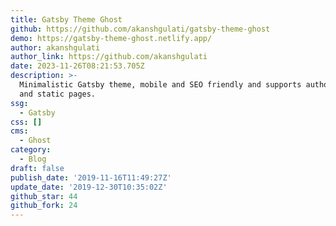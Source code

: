 ```yaml
---
title: Gatsby Theme Ghost
github: https://github.com/akanshgulati/gatsby-theme-ghost
demo: https://gatsby-theme-ghost.netlify.app/
author: akanshgulati
author_link: https://github.com/akanshgulati
date: 2023-11-26T08:21:53.705Z
description: >-
  Minimalistic Gatsby theme, mobile and SEO friendly and supports author, tag
  and static pages.
ssg:
  - Gatsby
css: []
cms:
  - Ghost
category:
  - Blog
draft: false
publish_date: '2019-11-16T11:49:27Z'
update_date: '2019-12-30T10:35:02Z'
github_star: 44
github_fork: 24
---
```


